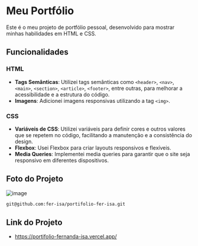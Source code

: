 # Meu Portfólio

Este é o meu projeto de portfólio pessoal, desenvolvido para mostrar minhas habilidades em HTML e CSS.

## Funcionalidades

### HTML
- **Tags Semânticas**: Utilizei tags semânticas como `<header>`, `<nav>`, `<main>`, `<section>`, `<article>`, `<footer>`, entre outras, para melhorar a acessibilidade e a estrutura do código.
- **Imagens**: Adicionei imagens responsivas utilizando a tag `<img>`.

### CSS
- **Variáveis de CSS**: Utilizei variáveis para definir cores e outros valores que se repetem no código, facilitando a manutenção e a consistência do design.
- **Flexbox**: Usei Flexbox para criar layouts responsivos e flexíveis.
- **Media Queries**: Implementei media queries para garantir que o site seja responsivo em diferentes dispositivos.

## Foto do Projeto
  ![image](https://github.com/user-attachments/assets/32670454-9285-4fcf-b0d3-9b6be865bf1d)


   ```bash
   git@github.com:fer-isa/portifolio-fer-isa.git
   ```

## Link do Projeto
- https://portifolio-fernanda-isa.vercel.app/
